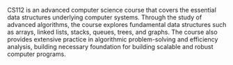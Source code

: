 CS112 is an advanced computer science course that covers the essential data structures underlying computer systems. Through the study of advanced algorithms, the course explores fundamental data structures such as arrays, linked lists, stacks, queues, trees, and graphs. The course also provides extensive practice in algorithmic problem-solving and efficiency analysis, building necessary foundation for building scalable and robust computer programs.
